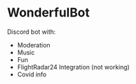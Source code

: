 # WonderfulBot
Discord bot with:
- Moderation
- Music 
- Fun
- FlightRadar24 Integration (not working)
- Covid info
